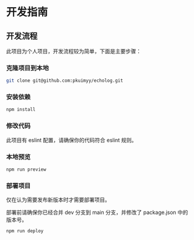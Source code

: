 # 开发指南

## 开发流程

此项目为个人项目，开发流程较为简单，下面是主要步骤：

### 克隆项目到本地

```bash
git clone git@github.com:pkuimyy/echolog.git
```

### 安装依赖

```bash
npm install
```

### 修改代码

此项目有 eslint 配置，请确保你的代码符合 eslint 规则。

### 本地预览

```bash
npm run preview
```

### 部署项目

仅在认为需要发布新版本时才需要部署项目。

部署前请确保你已经合并 dev 分支到 main 分支，并修改了 package.json 中的版本号。

```bash
npm run deploy
```